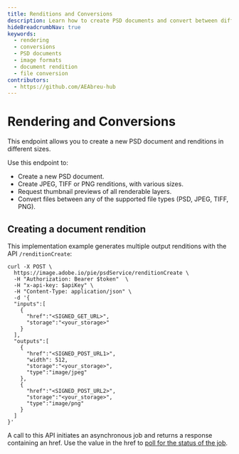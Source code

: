 ```yaml
---
title: Renditions and Conversions
description: Learn how to create PSD documents and convert between different image formats using the Rendering and Conversions API endpoint
hideBreadcrumbNav: true
keywords:
  - rendering
  - conversions
  - PSD documents
  - image formats
  - document rendition
  - file conversion
contributors:
  - https://github.com/AEAbreu-hub
---
```


# Rendering and Conversions

This endpoint allows you to create a new PSD document and renditions in different sizes.

Use this endpoint to:

* Create a new PSD document.
* Create JPEG, TIFF or PNG renditions, with various sizes.
* Request thumbnail previews of all renderable layers.
* Convert files between any of the supported file types (PSD, JPEG, TIFF, PNG).

## Creating a document rendition

This implementation example generates multiple output renditions with the API `/renditionCreate`:

```shell
curl -X POST \
  https://image.adobe.io/pie/psdService/renditionCreate \
  -H "Authorization: Bearer $token"  \
  -H "x-api-key: $apiKey" \
  -H "Content-Type: application/json" \
  -d '{
  "inputs":[
    {
      "href":"<SIGNED_GET_URL>",
      "storage":"<your_storage>"
    }
  ],
  "outputs":[
    {
      "href":"<SIGNED_POST_URL1>",          
      "width": 512,
      "storage":"<your_storage>",
      "type":"image/jpeg"      
    },
    {
      "href":"<SIGNED_POST_URL2>",
      "storage":"<your_storage>",
      "type":"image/png"
    }
  ]
}'
```

A call to this API initiates an asynchronous job and returns a response containing an href. Use the value in the href to [poll for the status of the job](/guides/get_job_status/).
